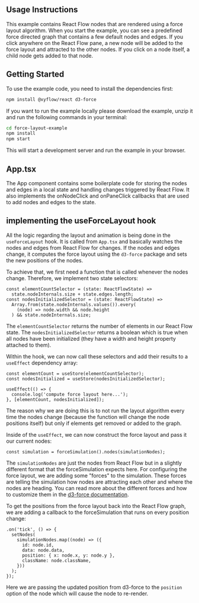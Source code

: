 ## Usage Instructions

This example contains React Flow nodes that are rendered using a force layout algorithm. When you start the example, you can see a predefined force directed graph that contains a few default nodes and edges. If you click anywhere on the React Flow pane, a new node will be added to the force layout and attracted to the other nodes. If you click on a node itself, a child node gets added to that node.

## Getting Started

To use the example code, you need to install the dependencies first:

```sh
npm install @xyflow/react d3-force
```

If you want to run the example locally please download the example, unzip it and run the following commands in your terminal:

```sh
cd force-layout-example
npm install
npm start
```

This will start a development server and run the example in your browser.

## App.tsx

The App component contains some boilerplate code for storing the nodes and edges in a local state and handling changes triggered by React Flow. It also implements the onNodeClick and onPaneClick callbacks that are used to add nodes and edges to the state.

## implementing the useForceLayout hook

All the logic regarding the layout and animation is being done in the `useForceLayout` hook. It is called from `App.tsx` and basically watches the nodes and edges from React Flow for changes. If the nodes and edges change, it computes the force layout using the `d3-force` package and sets the new positions of the nodes.

To achieve that, we first need a function that is called whenever the nodes change. Therefore, we implement two state selectors:

```tsx
const elementCountSelector = (state: ReactFlowState) =>
  state.nodeInternals.size + state.edges.length;
const nodesInitializedSelector = (state: ReactFlowState) =>
  Array.from(state.nodeInternals.values()).every(
    (node) => node.width && node.height
  ) && state.nodeInternals.size;
```

The `elementCountSelector` returns the number of elements in our React Flow state. The `nodesInitializedSelector` returns a boolean which is true when all nodes have been initialized (they have a width and height property attached to them).

Within the hook, we can now call these selectors and add their results to a `useEffect` dependency array:

```tsx
const elementCount = useStore(elementCountSelector);
const nodesInitialized = useStore(nodesInitializedSelector);

useEffect(() => {
  console.log('compute force layout here...');
}, [elementCount, nodesInitialized]);
```

The reason why we are doing this is to not run the layout algorithm every time the nodes change (because the function will change the node positions itself) but only if elements get removed or added to the graph.

Inside of the `useEffect`, we can now construct the force layout and pass it our current nodes:

```tsx
const simulation = forceSimulation().nodes(simulationNodes);
```

The `simulationNodes` are just the nodes from React Flow but in a slightly different format that the forceSimulation expects here. For configuring the force layout, we are adding some "forces" to the simulation. These forces are telling the simulation how nodes are attracting each other and where the nodes are heading. You can read more about the different forces and how to customize them in the [d3-force documentation](https://github.com/d3/d3-force).

To get the positions from the force layout back into the React Flow graph, we are adding a callback to the forceSimulation that runs on every position change:

```tsx
.on('tick', () => {
  setNodes(
    simulationNodes.map((node) => ({
      id: node.id,
      data: node.data,
      position: { x: node.x, y: node.y },
      className: node.className,
    }))
  );
});
```

Here we are passing the updated position from d3-force to the `position` option of the node which will cause the node to re-render.
